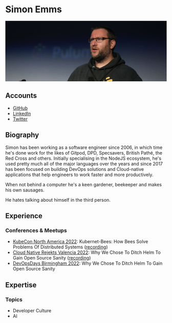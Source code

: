 # Simon Emms

![Simon Emms on stage at DevOpsDays](../pictures/simon.jpg)

## Accounts

- [GitHub](https://github.com/mrsimonemms)
- [LinkedIn](https://www.linkedin.com/in/simonemms/)
- [Twitter](https://twitter.com/TheShroppieBeek)

## Biography

Simon has been working as a software engineer since 2006, in which time he's done work for the likes of Gitpod, DPD, Specsavers, British Pathé, the Red Cross and others. Initially specialising in the NodeJS ecosystem, he's used pretty much all of the major languages over the years and since 2017 has been focused on building DevOps solutions and Cloud-native applications that help engineers to work faster and more productively.

When not behind a computer he's a keen gardener, beekeeper and makes his own sausages.

He hates talking about himself in the third person.

## Experience

### Conferences & Meetups

- [KubeCon North America 2022](https://events.linuxfoundation.org/archive/2022/kubecon-cloudnativecon-north-america/): Kubernet-Bees: How Bees Solve Problems Of Distributed Systems ([recording](https://www.youtube.com/watch?v=JymVi3aJp1c))
- [Cloud Native Rejekts Valencia 2022](https://cloud-native.rejekts.io/): Why We Chose To Ditch Helm To Gain Open Source Sanity ([recording](https://www.youtube.com/watch?v=W1-cZUXh4zM))
- [DevOpsDays Birmingham 2022](https://devopsdays.org/events/2022-birmingham-uk/welcome/): Why We Chose To Ditch Helm To Gain Open Source Sanity

## Expertise

### Topics

- Developer Culture
- AI

